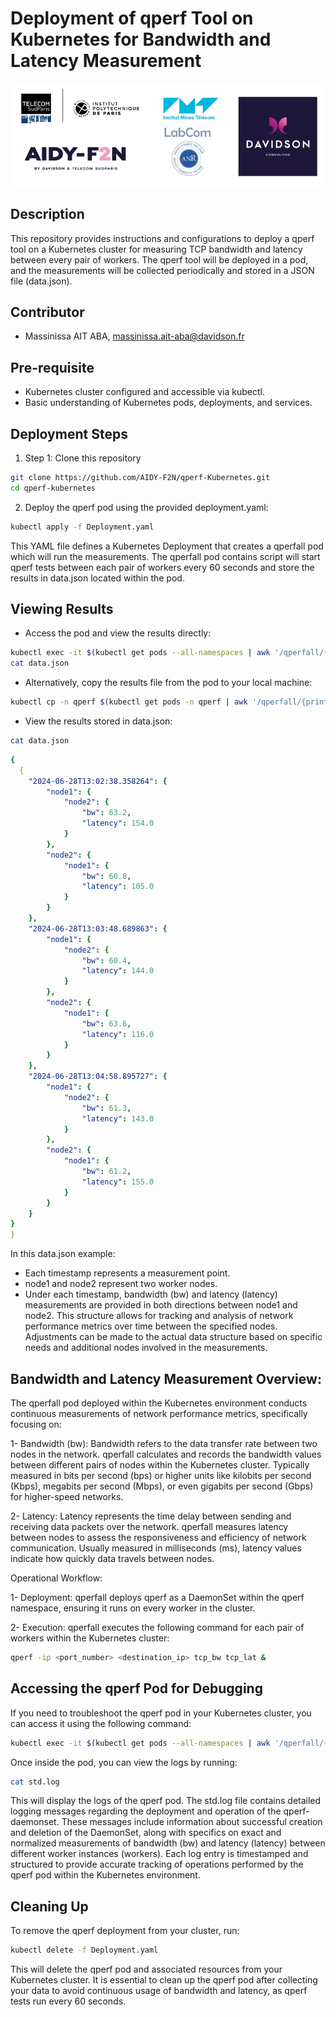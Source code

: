 # Deployment of qperf Tool on Kubernetes for Bandwidth and Latency Measurement

<div align="center">
    <img src="figures/1_IconsAll_Hori.png" alt="qperf">
</div>


## Description

This repository provides instructions and configurations to deploy a qperf tool on a Kubernetes cluster for measuring TCP bandwidth and latency between every pair of workers. The qperf tool will be deployed in a pod, and the measurements will be collected periodically and stored in a JSON file (data.json).


## Contributor

- Massinissa AIT ABA, massinissa.ait-aba@davidson.fr

## Pre-requisite
- Kubernetes cluster configured and accessible via kubectl.
- Basic understanding of Kubernetes pods, deployments, and services.


## Deployment Steps


1.  Step 1: Clone this repository

```bash
git clone https://github.com/AIDY-F2N/qperf-Kubernetes.git
cd qperf-kubernetes
```
    
2. Deploy the qperf pod using the provided deployment.yaml:

```bash
kubectl apply -f Deployment.yaml
```

This YAML file defines a Kubernetes Deployment that creates a qperfall pod which will run the measurements. The qperfall pod contains script will start qperf tests between each pair of workers every 60 seconds and store the results in data.json located within the pod.



## Viewing Results

- Access the pod and view the results directly:


```bash
kubectl exec -it $(kubectl get pods --all-namespaces | awk '/qperfall/{print $2}') -n qperf -- /bin/bash
cat data.json
```
- Alternatively, copy the results file from the pod to your local machine:

```bash
kubectl cp -n qperf $(kubectl get pods -n qperf | awk '/qperfall/{print $1}'):data.json ./data.json
```

- View the results stored in data.json:
```bash
cat data.json
```

```yaml
{
  {
    "2024-06-28T13:02:38.358264": {
        "node1": {
            "node2": {
                "bw": 63.2,
                "latency": 154.0
            }
        },
        "node2": {
            "node1": {
                "bw": 60.8,
                "latency": 105.0
            }
        }
    },
    "2024-06-28T13:03:48.689863": {
        "node1": {
            "node2": {
                "bw": 60.4,
                "latency": 144.0
            }
        },
        "node2": {
            "node1": {
                "bw": 63.6,
                "latency": 116.0
            }
        }
    },
    "2024-06-28T13:04:58.895727": {
        "node1": {
            "node2": {
                "bw": 61.3,
                "latency": 143.0
            }
        },
        "node2": {
            "node1": {
                "bw": 61.2,
                "latency": 155.0
            }
        }
    }
}
}
```

In this data.json example:

- Each timestamp represents a measurement point.
- node1 and node2 represent two worker nodes.
- Under each timestamp, bandwidth (bw) and latency (latency) measurements are provided in both directions between node1 and node2.
This structure allows for tracking and analysis of network performance metrics over time between the specified nodes. Adjustments can be made to the actual data structure based on specific needs and additional nodes involved in the measurements.

## Bandwidth and Latency Measurement Overview:
The qperfall pod deployed within the Kubernetes environment conducts continuous measurements of network performance metrics, specifically focusing on:

1- Bandwidth (bw): Bandwidth refers to the data transfer rate between two nodes in the network. qperfall calculates and records the bandwidth values between different pairs of nodes within the Kubernetes cluster. Typically measured in bits per second (bps) or higher units like kilobits per second (Kbps), megabits per second (Mbps), or even gigabits per second (Gbps) for higher-speed networks.

2- Latency: Latency represents the time delay between sending and receiving data packets over the network. qperfall measures latency between nodes to assess the responsiveness and efficiency of network communication. Usually measured in milliseconds (ms), latency values indicate how quickly data travels between nodes.


Operational Workflow:

1- Deployment: qperfall deploys qperf as a DaemonSet within the qperf namespace, ensuring it runs on every worker in the cluster.

2- Execution: qperfall executes the following command for each pair of workers within the Kubernetes cluster:

```bash
qperf -ip <port_number> <destination_ip> tcp_bw tcp_lat &
```

## Accessing the qperf Pod for Debugging

If you need to troubleshoot the qperf pod in your Kubernetes cluster, you can access it using the following command:

```bash
kubectl exec -it $(kubectl get pods --all-namespaces | awk '/qperfall/{print $2}') -n qperf -- /bin/bash
```
Once inside the pod, you can view the logs by running:

```bash
cat std.log
```
This will display the logs of the qperf pod. The std.log file contains detailed logging messages regarding the deployment and operation of the qperf-daemonset. These messages include information about successful creation and deletion of the DaemonSet, along with specifics on exact and normalized measurements of bandwidth (bw) and latency (latency) between different worker instances (workers). Each log entry is timestamped and structured to provide accurate tracking of operations performed by the qperf pod within the Kubernetes environment.


## Cleaning Up
To remove the qperf deployment from your cluster, run:

```bash
kubectl delete -f Deployment.yaml
```
This will delete the qperf pod and associated resources from your Kubernetes cluster. It is essential to clean up the qperf pod after collecting your data to avoid continuous usage of bandwidth and latency, as qperf tests run every 60 seconds.
